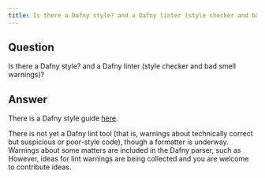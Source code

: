```yaml
---
title: Is there a Dafny style? and a Dafny linter (style checker and bad smell warnings)?
---
```


## Question

Is there a Dafny style? and a Dafny linter (style checker and bad smell warnings)?

## Answer

There is a Dafny style guide [here](https://dafny.org/dafny/StyleGuide/Style-Guide).

There is not yet a Dafny lint tool (that is, warnings about technically correct but suspicious or poor-style code),
though a formatter is underway. Warnings about some matters are included in the Dafny parser, such as 
However, ideas for lint warnings are being collected and you are welcome to contribute ideas.
